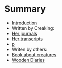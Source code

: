 # Summary

* [Introduction](README.md)
* Written by Creaking:
 * [Her journals](CreakJou.md)
 * [Her transcripts](Transcripts.md)
 * [p](ScrambledPages/4.md)
* Writen by others:
 * [Book about creatures](Creatures.md)
 * [Wooden Diaries](woden-diaries.md)
